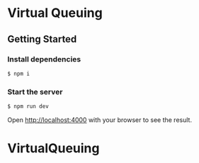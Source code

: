 # Virtual Queuing

## Getting Started

### Install dependencies

```bash
$ npm i
```

### Start the server

```bash
$ npm run dev
```

Open [http://localhost:4000](http://localhost:4000) with your browser to see the result.
# VirtualQueuing
